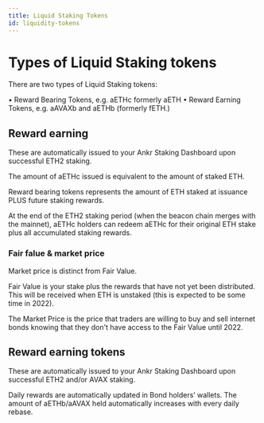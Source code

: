 ```yaml
---
title: Liquid Staking Tokens
id: liquidity-tokens
---
```


# Types of Liquid Staking tokens

There are two types of Liquid Staking tokens:

• Reward Bearing Tokens, e.g. aETHc formerly aETH
• Reward Earning Tokens, e.g. aAVAXb and aETHb (formerly fETH.)

## Reward earning
These are automatically issued to your Ankr Staking Dashboard upon successful ETH2 staking.

The amount of aETHc issued is equivalent to the amount of staked ETH.

Reward bearing tokens represents the amount of ETH staked at issuance PLUS future staking rewards.

At the end of the ETH2 staking period (when the beacon chain merges with the mainnet), aETHc holders can redeem aETHc for their original ETH stake plus all accumulated staking rewards.

### Fair falue & market price
Market price is distinct from Fair Value.

Fair Value is your stake plus the rewards that have not yet been distributed. This will be received when ETH is unstaked (this is expected to be some time in 2022). 

The Market Price is the price that traders are willing to buy and sell internet bonds knowing that they don't have access to the Fair Value until 2022. 

## Reward earning tokens
These are automatically issued to your Ankr Staking Dashboard upon successful ETH2 and/or AVAX staking.

Daily rewards are automatically updated in Bond holders’ wallets. The amount of aETHb/aAVAX held automatically increases with every daily rebase.
